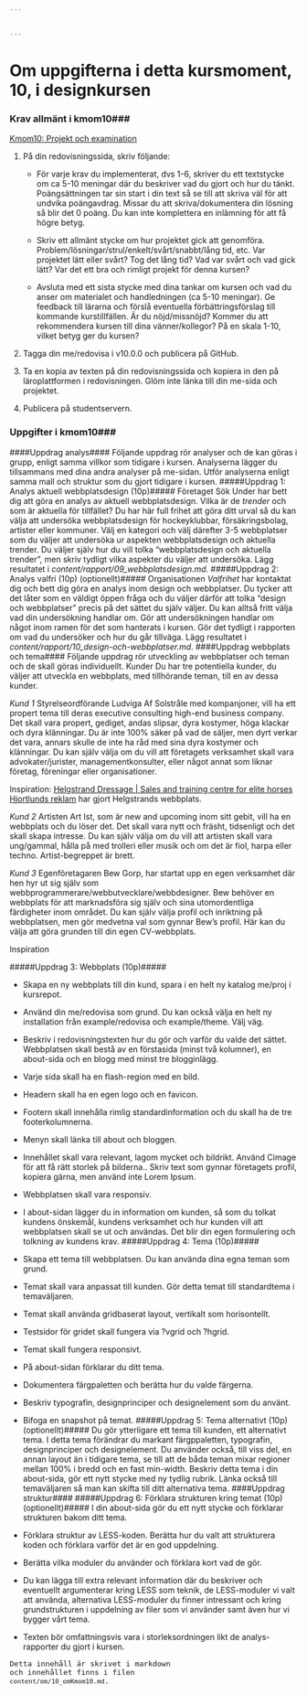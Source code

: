 ```yaml
---


---
```

Om uppgifterna i detta kursmoment, 10, i designkursen
=========================

### Krav allmänt i kmom10###
[Kmom10: Projekt och examination](https://dbwebb.se/kurser/design-v2/kmom10)

1. På din redovisningssida, skriv följande:

    * För varje krav du implementerat, dvs 1-6, skriver du ett textstycke om ca 5-10 meningar där du beskriver vad du gjort och hur du tänkt. Poängsättningen tar sin start i din text så se till att skriva väl för att undvika poängavdrag. Missar du att skriva/dokumentera din lösning så blir det 0 poäng. Du kan inte komplettera en inlämning för att få högre betyg.

    * Skriv ett allmänt stycke om hur projektet gick att genomföra. Problem/lösningar/strul/enkelt/svårt/snabbt/lång tid, etc. Var projektet lätt eller svårt? Tog det lång tid? Vad var svårt och vad gick lätt? Var det ett bra och rimligt projekt för denna kursen?

    * Avsluta med ett sista stycke med dina tankar om kursen och vad du anser om materialet och handledningen (ca 5-10 meningar). Ge feedback till lärarna och förslå eventuella förbättringsförslag till kommande kurstillfällen. Är du nöjd/missnöjd? Kommer du att rekommendera kursen till dina vänner/kollegor? På en skala 1-10, vilket betyg ger du kursen?

2. Tagga din me/redovisa i v10.0.0 och publicera på GitHub.

3. Ta en kopia av texten på din redovisningssida och kopiera in den på läroplattformen i redovisningen. Glöm inte länka till din me-sida och projektet.

4. Publicera på studentservern.



### Uppgifter i kmom10###

####Uppdrag analys####
Följande uppdrag rör analyser och de kan göras i grupp, enligt samma villkor som tidigare i kursen.
Analyserna lägger du tillsammans med dina andra analyser på me-sidan.
Utför analyserna enligt samma mall och struktur som du gjort tidigare i kursen.
#####Uppdrag 1: Analys aktuell webbplatsdesign (10p)#####
Företaget Sök Under har bett dig att göra en analys av aktuell webbplatsdesign. Vilka är de *trender* och som är aktuella för tillfället?
Du har här full frihet att göra ditt urval så du kan välja att undersöka webbplatsdesign för hockeyklubbar, försäkringsbolag, artister eller kommuner.
Välj en kategori och välj därefter 3-5 webbplatser som du väljer att undersöka ur aspekten webbplatsdesign och aktuella trender.
Du väljer själv hur du vill tolka “webbplatsdesign och aktuella trender”, men skriv tydligt vilka aspekter du väljer att undersöka.
Lägg resultatet i *content/rapport/09_webbplatsdesign.md*.
#####Uppdrag 2: Analys valfri (10p) (optionellt)#####
Organisationen *Valfrihet* har kontaktat dig och bett dig göra en analys inom design och webbplatser. Du tycker att det låter som en väldigt öppen fråga och du väljer därför att tolka “design och webbplatser” precis på det sättet du själv väljer.
Du kan alltså fritt välja vad din undersökning handlar om. Gör att undersökningen handlar om något inom ramen för det som hanterats i kursen. Gör det tydligt i rapporten om vad du undersöker och hur du går tillväga.
Lägg resultatet i *content/rapport/10_design-och-webbplatser.md*.
####Uppdrag webbplats och tema####
Följande uppdrag rör utveckling av webbplatser och teman och de skall göras individuellt.
Kunder
Du har tre potentiella kunder, du väljer att utveckla en webbplats, med tillhörande teman, till en av dessa kunder.

*Kund 1*
Styrelseordförande Ludviga Af Solstråle med kompanjoner, vill ha ett propert tema till deras executive consulting high-end business company. Det skall vara propert, gediget, andas slipsar, dyra kostymer, höga klackar och dyra klänningar. Du är inte 100% säker på vad de säljer, men dyrt verkar det vara, annars skulle de inte ha råd med sina dyra kostymer och klänningar.
Du kan själv välja om du vill att företagets verksamhet skall vara advokater/jurister, managementkonsulter, eller något annat som liknar företag, föreningar eller organisationer.

Inspiration: [Helgstrand Dressage | Sales and training centre for elite horses](https://helgstranddressage.com/en/)
[Hjortlunds reklam](https://www.hjortlundmedier.dk/en/kompetencer/online/hjemmeside) har gjort Helgstrands webbplats.

*Kund 2*
Artisten Art Ist, som är new and upcoming inom sitt gebit, vill ha en webbplats och du löser det. Det skall vara nytt och fräsht, tidsenligt och det skall skapa intresse.
Du kan själv välja om du vill att artisten skall vara ung/gammal, hålla på med trolleri eller musik och om det är fiol, harpa eller techno. Artist-begreppet är brett.

*Kund 3*
Egenföretagaren Bew Gorp, har startat upp en egen verksamhet där hen hyr ut sig själv som webbprogrammerare/webbutvecklare/webbdesigner. Bew behöver en webbplats för att marknadsföra sig själv och sina utomordentliga färdigheter inom området.
Du kan själv välja profil och inriktning på webbplatsen, men gör medvetna val som gynnar Bew’s profil. Här kan du välja att göra grunden till din egen CV-webbplats.

Inspiration

#####Uppdrag 3: Webbplats (10p)#####
* Skapa en ny webbplats till din kund, spara i en helt ny katalog me/proj i kursrepot.

* Använd din me/redovisa som grund. Du kan också välja en helt ny installation från example/redovisa och example/theme. Välj väg.

* Beskriv i redovisningstexten hur du gör och varför du valde det sättet.
Webbplatsen skall bestå av en förstasida (minst två kolumner), en about-sida och en blogg med minst tre blogginlägg.
* Varje sida skall ha en flash-region med en bild.

* Headern skall ha en egen logo och en favicon.

* Footern skall innehålla rimlig standardinformation och du skall ha de tre footerkolumnerna.

* Menyn skall länka till about och bloggen.

* Innehållet skall vara relevant, lagom mycket och bildrikt. Använd Cimage för att få rätt storlek på bilderna.. Skriv text som gynnar företagets profil, kopiera gärna, men använd inte Lorem Ipsum.

* Webbplatsen skall vara responsiv.

* I about-sidan lägger du in information om kunden, så som du tolkat kundens önskemål, kundens verksamhet och hur kunden vill att webbplatsen skall se ut och användas. Det blir din egen formulering och tolkning av kundens krav.
#####Uppdrag 4: Tema (10p)#####
* Skapa ett tema till webbplatsen. Du kan använda dina egna teman som grund.

* Temat skall vara anpassat till kunden. Gör detta temat till standardtema i temaväljaren.

* Temat skall använda gridbaserat layout, vertikalt som horisontellt.

* Testsidor för gridet skall fungera via ?vgrid och ?hgrid.

* Temat skall fungera responsivt.
* På about-sidan förklarar du ditt tema.

* Dokumentera färgpaletten och berätta hur du valde färgerna.

* Beskriv typografin, designprinciper och designelement som du använt.

* Bifoga en snapshot på temat.
#####Uppdrag 5: Tema alternativt (10p) (optionellt)#####
Du gör ytterligare ett tema till kunden, ett alternativt tema.
I detta tema förändrar du markant färgppaletten, typografin, designprinciper och designelement.
Du använder också, till viss del, en annan layout än i tidigare tema, se till att de båda teman mixar regioner mellan 100% i bredd och en fast min-width.
Beskriv detta tema i din about-sida, gör ett nytt stycke med ny tydlig rubrik. Länka också till temaväljaren så man kan skifta till ditt alternativa tema.
####Uppdrag struktur####
#####Uppdrag 6: Förklara strukturen kring temat (10p) (optionellt)#####
I din about-sida gör du ett nytt stycke och förklarar strukturen bakom ditt tema.

* Förklara struktur av LESS-koden. Berätta hur du valt att strukturera koden och förklara varför det är en god uppdelning.

* Berätta vilka moduler du använder och förklara kort vad de gör.

* Du kan lägga till extra relevant information där du beskriver och eventuellt argumenterar kring LESS som teknik, de LESS-moduler vi valt att använda, alternativa LESS-moduler du finner intressant och kring grundstrukturen i uppdelning av filer som vi använder samt även hur vi bygger vårt tema.

* Texten bör omfattningsvis vara i storleksordningen likt de analys-rapporter du gjort i kursen.

<code style="font-size: small;">Detta innehåll är skrivet i markdown och innehållet finns i filen `content/om/10_omKmom10.md`.</code>
